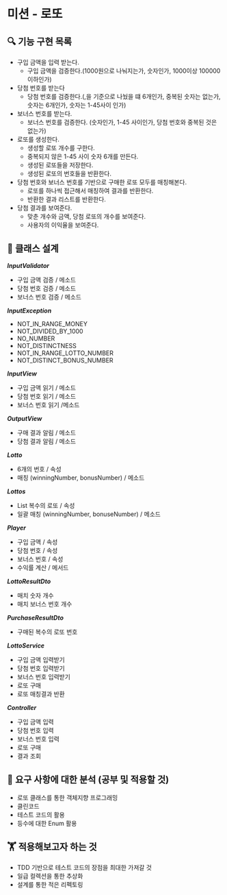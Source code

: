 # 미션 - 로또

## 🔍 기능 구현 목록

- 구입 금액을 입력 받는다.
  - 구입 금액을 검증한다.(1000원으로 나눠지는가, 숫자인가, 1000이상 100000이하인가)
- 당첨 번호를 받는다 
  - 당첨 번호를 검증한다.(,을 기준으로 나눴을 떄 6개인가, 중복된 숫자는 없는가, 숫자는 6개인가, 숫자는 1-45사이 인가)
- 보너스 번호를 받는다.
  - 보너스 번호를 검증한다. (숫자인가, 1-45 사이인가, 당첨 번호와 중복된 것은 없는가)
- 로또를 생성한다.
  - 생성할 로또 개수를 구한다.
  - 중복되지 않은 1-45 사이 숫자 6개를 만든다.
  - 생성된 로또들을 저장한다.
  - 생성된 로또의 번호들을 반환한다. 
- 당첨 번호와 보너스 번호를 기반으로 구매한 로또 모두를 매칭해본다.
  - 로또를 하나씩 접근해서 매칭하여 결과를 반환한다.
  - 반환한 결과 리스트를 반환한다. 
- 당첨 결과를 보여준다. 
  - 맞춘 개수와 금액, 당첨 로또의 개수를 보여준다.
  - 사용자의 이익율을 보여준다. 

## 📮 클래스 설계
**_InputValidator_**
  - 구입 금액 검증 / 메소드
  - 당첨 번호 검증 / 메소드 
  - 보너스 번호 검증 / 메소드

**_InputException_**
- NOT_IN_RANGE_MONEY
- NOT_DIVIDED_BY_1000
- NO_NUMBER
- NOT_DISTINCTNESS
- NOT_IN_RANGE_LOTTO_NUMBER
- NOT_DISTINCT_BONUS_NUMBER

**_InputView_**
- 구입 금액 읽기 / 메소드
- 당첨 번호 읽기 / 메소드
- 보너스 번호 읽기 /메소드

**_OutputView_**
- 구매 결과 알림 / 메소드
- 당첨 결과 알림 / 메소드

**_Lotto_**
- 6개의 번호 / 속성
- 매칭 (winningNumber, bonusNumber) / 메소드

**_Lottos_**
- List<Lotto> 복수의 로또 / 속성
- 일괄 매칭 (winningNumber, bonuseNumber) / 메소드

**_Player_**
- 구입 금액 / 속성
- 당첨 번호 / 속성
- 보너스 번호 / 속성
- 수익률 계산 / 메서드 

**_LottoResultDto_** 
- 매치 숫자 개수
- 매치 보너스 번호 개수

**_PurchaseResultDto_**
- 구매된 복수의 로또 번호 

**_LottoService_**
- 구입 금액 입력받기
- 당첨 번호 입력받기 
- 보너스 번호 입력받기
- 로또 구매 
- 로또 매칭결과 반환

**_Controller_**
- 구입 금액 입력
- 당첨 번호 입력
- 보너스 번호 입력
- 로또 구매
- 결과 조회

## 🤔 요구 사항에 대한 분석 (공부 및 적용할 것)
- 로또 클래스를 통한 객체지향 프로그래밍 
- 클린코드
- 테스트 코드의 활용
- 등수에 대한  Enum 활용 

## 🏋️ 적용해보고자 하는 것
- TDD 기반으로 테스트 코드의 장점을 최대한 가져갈 것 
- 일급 컬렉션을 통한 추상화 
- 설계를 통한 적은 리펙토링 